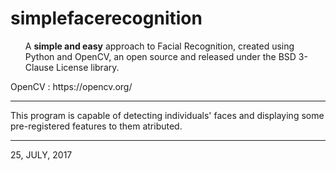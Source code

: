 <h1> simplefacerecognition</h1>
<ul>A <b>simple and easy</b> approach to Facial Recognition, created using Python and OpenCV, an open source and released under the BSD 3-Clause License library.</ul> 
OpenCV : https://opencv.org/

----------------------------------------------------------------------

This program is capable of detecting individuals' faces and displaying some pre-registered features to them atributed.

----------------------------------------------------------------------

25, JULY, 2017
